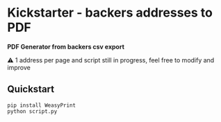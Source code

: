 # Kickstarter - backers addresses to PDF
**PDF Generator from backers csv export**

⚠️ 1 address per page and script still in progress, feel free to modify and improve

## Quickstart

```
pip install WeasyPrint
python script.py
```
